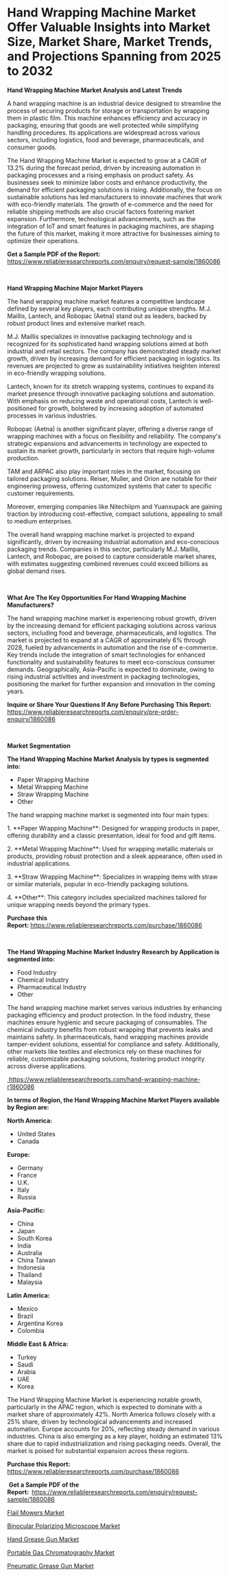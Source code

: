 <p><h1>Hand Wrapping Machine Market Offer Valuable Insights into Market Size, Market Share, Market Trends, and Projections Spanning from 2025 to 2032</h1></p><p><strong>Hand Wrapping Machine Market Analysis and Latest Trends</strong></p>
<p><p>A hand wrapping machine is an industrial device designed to streamline the process of securing products for storage or transportation by wrapping them in plastic film. This machine enhances efficiency and accuracy in packaging, ensuring that goods are well protected while simplifying handling procedures. Its applications are widespread across various sectors, including logistics, food and beverage, pharmaceuticals, and consumer goods.</p><p>The Hand Wrapping Machine Market is expected to grow at a CAGR of 13.2% during the forecast period, driven by increasing automation in packaging processes and a rising emphasis on product safety. As businesses seek to minimize labor costs and enhance productivity, the demand for efficient packaging solutions is rising. Additionally, the focus on sustainable solutions has led manufacturers to innovate machines that work with eco-friendly materials. The growth of e-commerce and the need for reliable shipping methods are also crucial factors fostering market expansion. Furthermore, technological advancements, such as the integration of IoT and smart features in packaging machines, are shaping the future of this market, making it more attractive for businesses aiming to optimize their operations.</p></p>
<p><strong>Get a Sample PDF of the Report:&nbsp;</strong> <a href="https://www.reliableresearchreports.com/enquiry/request-sample/1860086?utm_campaign=10&utm_medium=2&utm_source=Github&utm_content=ia&utm_term=22022025&utm_id=hand-wrapping-machine">https://www.reliableresearchreports.com/enquiry/request-sample/1860086</a></p>
<p>&nbsp;</p>
<p><strong>Hand Wrapping Machine Major Market Players</strong></p>
<p><p>The hand wrapping machine market features a competitive landscape defined by several key players, each contributing unique strengths. M.J. Maillis, Lantech, and Robopac (Aetna) stand out as leaders, backed by robust product lines and extensive market reach.</p><p>M.J. Maillis specializes in innovative packaging technology and is recognized for its sophisticated hand wrapping solutions aimed at both industrial and retail sectors. The company has demonstrated steady market growth, driven by increasing demand for efficient packaging in logistics. Its revenues are projected to grow as sustainability initiatives heighten interest in eco-friendly wrapping solutions.</p><p>Lantech, known for its stretch wrapping systems, continues to expand its market presence through innovative packaging solutions and automation. With emphasis on reducing waste and operational costs, Lantech is well-positioned for growth, bolstered by increasing adoption of automated processes in various industries.</p><p>Robopac (Aetna) is another significant player, offering a diverse range of wrapping machines with a focus on flexibility and reliability. The company's strategic expansions and advancements in technology are expected to sustain its market growth, particularly in sectors that require high-volume production.</p><p>TAM and ARPAC also play important roles in the market, focusing on tailored packaging solutions. Reiser, Muller, and Orion are notable for their engineering prowess, offering customized systems that cater to specific customer requirements.</p><p>Moreover, emerging companies like Nitechiipm and Yuanxupack are gaining traction by introducing cost-effective, compact solutions, appealing to small to medium enterprises.</p><p>The overall hand wrapping machine market is projected to expand significantly, driven by increasing industrial automation and eco-conscious packaging trends. Companies in this sector, particularly M.J. Maillis, Lantech, and Robopac, are poised to capture considerable market shares, with estimates suggesting combined revenues could exceed billions as global demand rises.</p></p>
<p>&nbsp;</p>
<p><strong>What Are The Key Opportunities For Hand Wrapping Machine Manufacturers?</strong></p>
<p><p>The hand wrapping machine market is experiencing robust growth, driven by the increasing demand for efficient packaging solutions across various sectors, including food and beverage, pharmaceuticals, and logistics. The market is projected to expand at a CAGR of approximately 6% through 2028, fueled by advancements in automation and the rise of e-commerce. Key trends include the integration of smart technologies for enhanced functionality and sustainability features to meet eco-conscious consumer demands. Geographically, Asia-Pacific is expected to dominate, owing to rising industrial activities and investment in packaging technologies, positioning the market for further expansion and innovation in the coming years.</p></p>
<p><strong>Inquire or Share Your Questions If Any Before Purchasing This Report:</strong> <a href="https://www.reliableresearchreports.com/enquiry/pre-order-enquiry/1860086?utm_campaign=10&utm_medium=2&utm_source=Github&utm_content=ia&utm_term=22022025&utm_id=hand-wrapping-machine">https://www.reliableresearchreports.com/enquiry/pre-order-enquiry/1860086</a></p>
<p>&nbsp;</p>
<p><strong>Market Segmentation</strong></p>
<p><strong>The Hand Wrapping Machine Market Analysis by types is segmented into:</strong></p>
<p><ul><li>Paper Wrapping Machine</li><li>Metal Wrapping Machine</li><li>Straw Wrapping Machine</li><li>Other</li></ul></p>
<p><p>The hand wrapping machine market is segmented into four main types: </p><p>1. **Paper Wrapping Machine**: Designed for wrapping products in paper, offering durability and a classic presentation, ideal for food and gift items. </p><p>2. **Metal Wrapping Machine**: Used for wrapping metallic materials or products, providing robust protection and a sleek appearance, often used in industrial applications. </p><p>3. **Straw Wrapping Machine**: Specializes in wrapping items with straw or similar materials, popular in eco-friendly packaging solutions. </p><p>4. **Other**: This category includes specialized machines tailored for unique wrapping needs beyond the primary types.</p></p>
<p><strong>Purchase this Report:&nbsp;</strong><a href="https://www.reliableresearchreports.com/purchase/1860086?utm_campaign=10&utm_medium=2&utm_source=Github&utm_content=ia&utm_term=22022025&utm_id=hand-wrapping-machine">https://www.reliableresearchreports.com/purchase/1860086</a></p>
<p>&nbsp;</p>
<p><strong>The Hand Wrapping Machine Market Industry Research by Application is segmented into:</strong></p>
<p><ul><li>Food Industry</li><li>Chemical Industry</li><li>Pharmaceutical Industry</li><li>Other</li></ul></p>
<p><p>The hand wrapping machine market serves various industries by enhancing packaging efficiency and product protection. In the food industry, these machines ensure hygienic and secure packaging of consumables. The chemical industry benefits from robust wrapping that prevents leaks and maintains safety. In pharmaceuticals, hand wrapping machines provide tamper-evident solutions, essential for compliance and safety. Additionally, other markets like textiles and electronics rely on these machines for reliable, customizable packaging solutions, fostering product integrity across diverse applications.</p></p>
<p><a href="https://www.reliableresearchreports.com/hand-wrapping-machine-r1860086?utm_campaign=10&utm_medium=2&utm_source=Github&utm_content=ia&utm_term=22022025&utm_id=hand-wrapping-machine">&nbsp;https://www.reliableresearchreports.com/hand-wrapping-machine-r1860086</a></p>
<p><strong>In terms of Region, the Hand Wrapping Machine Market Players available by Region are:</strong></p>
<p>
    <p> <strong> North America: </strong>
        <ul>
            <li>United States</li>
            <li>Canada</li>
        </ul>
        </p> 
    <p> <strong> Europe: </strong>
        <ul>
            <li>Germany</li>
            <li>France</li>
            <li>U.K.</li>
            <li>Italy</li>
            <li>Russia</li>
        </ul>
        </p> 
    <p> <strong> Asia-Pacific: </strong>
        <ul>
            <li>China</li>
            <li>Japan</li>
            <li>South Korea</li>
            <li>India</li>
            <li>Australia</li>
            <li>China Taiwan</li>
            <li>Indonesia</li>
            <li>Thailand</li>
            <li>Malaysia</li>
        </ul>
        </p> 
    <p> <strong> Latin America: </strong>
        <ul>
            <li>Mexico</li>
            <li>Brazil</li>
            <li>Argentina Korea</li>
            <li>Colombia</li>
        </ul>
        </p> 
    <p> <strong> Middle East & Africa: </strong>
        <ul>
            <li>Turkey</li>
            <li>Saudi</li>
            <li>Arabia</li>
            <li>UAE</li>
            <li>Korea</li>
        </ul>
    </p>
    </p>
<p><p>The Hand Wrapping Machine Market is experiencing notable growth, particularly in the APAC region, which is expected to dominate with a market share of approximately 42%. North America follows closely with a 25% share, driven by technological advancements and increased automation. Europe accounts for 20%, reflecting steady demand in various industries. China is also emerging as a key player, holding an estimated 13% share due to rapid industrialization and rising packaging needs. Overall, the market is poised for substantial expansion across these regions.</p></p>
<p><strong>Purchase this Report: </strong><a href="https://www.reliableresearchreports.com/purchase/1860086?utm_campaign=10&utm_medium=2&utm_source=Github&utm_content=ia&utm_term=22022025&utm_id=hand-wrapping-machine">https://www.reliableresearchreports.com/purchase/1860086</a></p>
<p>&nbsp;<strong>Get a Sample PDF of the Report:&nbsp;&nbsp;</strong><a href="https://www.reliableresearchreports.com/enquiry/request-sample/1860086?utm_campaign=10&utm_medium=2&utm_source=Github&utm_content=ia&utm_term=22022025&utm_id=hand-wrapping-machine">https://www.reliableresearchreports.com/enquiry/request-sample/1860086</a></p>
<p><strong></strong></p>
<p><p><a href="https://github.com/paljuhubeyde/Market-Research-Report-List-1/blob/main/flail-mowers-market.md?utm_campaign=10&utm_medium=2&utm_source=Github&utm_content=ia&utm_term=22022025&utm_id=hand-wrapping-machine">Flail Mowers Market</a></p><p><a href="https://github.com/vilolakoreni/Market-Research-Report-List-1/blob/main/binocular-polarizing-microscope-market.md?utm_campaign=10&utm_medium=2&utm_source=Github&utm_content=ia&utm_term=22022025&utm_id=hand-wrapping-machine">Binocular Polarizing Microscope Market</a></p><p><a href="https://github.com/ugurgyuri/Market-Research-Report-List-1/blob/main/hand-grease-gun-market.md?utm_campaign=10&utm_medium=2&utm_source=Github&utm_content=ia&utm_term=22022025&utm_id=hand-wrapping-machine">Hand Grease Gun Market</a></p><p><a href="https://github.com/miottaredlin79/Market-Research-Report-List-1/blob/main/portable-gas-chromatography-market.md?utm_campaign=10&utm_medium=2&utm_source=Github&utm_content=ia&utm_term=22022025&utm_id=hand-wrapping-machine">Portable Gas Chromatography Market</a></p><p><a href="https://github.com/rrapajecundi/Market-Research-Report-List-1/blob/main/pneumatic-grease-gun-market.md?utm_campaign=10&utm_medium=2&utm_source=Github&utm_content=ia&utm_term=22022025&utm_id=hand-wrapping-machine">Pneumatic Grease Gun Market</a></p></p>